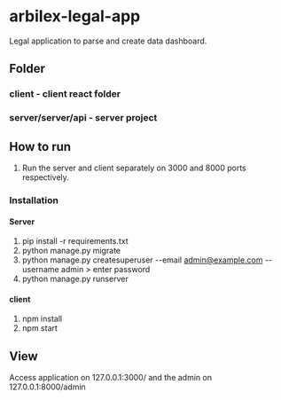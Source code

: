 # arbilex-legal-app
Legal application to parse and create data dashboard.


## Folder

### client - client react folder
### server/server/api - server project


## How to run

1. Run the server and client separately on 3000 and 8000 ports respectively. 

### Installation 

#### Server

1. pip install -r requirements.txt
2. python manage.py migrate
3. python manage.py createsuperuser --email admin@example.com --username admin > enter password
4. python manage.py runserver

#### client

1. npm install
2. npm start


## View

Access application on 127.0.0.1:3000/ and the admin on 127.0.0.1:8000/admin <use your password you created to login>